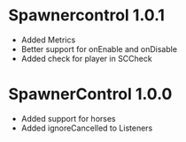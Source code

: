 # Spawnercontrol 1.0.1
- Added Metrics
- Better support for onEnable and onDisable
- Added check for player in SCCheck

# SpawnerControl 1.0.0
- Added support for horses
- Added ignoreCancelled to Listeners